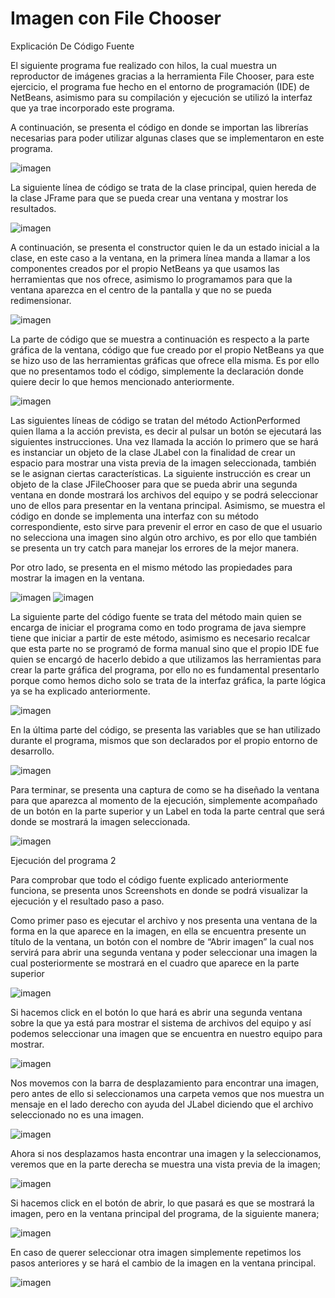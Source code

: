 # Imagen con File Chooser

Explicación De Código Fuente

El siguiente programa fue realizado con hilos, la cual muestra un reproductor de imágenes gracias a la herramienta File Chooser, para este ejercicio, el programa fue hecho en el entorno de programación (IDE) de NetBeans, asimismo para su compilación y ejecución se utilizó la interfaz que ya trae incorporado este programa.

A continuación, se presenta el código en donde se importan las librerías necesarias para poder utilizar algunas clases que se implementaron en este programa.

![imagen](https://user-images.githubusercontent.com/71055467/111059605-89483300-845c-11eb-8d12-d72371f9b629.png)

La siguiente línea de código se trata de la clase principal, quien hereda de la clase JFrame para que se pueda crear una ventana y mostrar los resultados.

![imagen](https://user-images.githubusercontent.com/71055467/111059609-9107d780-845c-11eb-843a-6c94db170b48.png)

A continuación, se presenta el constructor quien le da un estado inicial a la clase, en este caso a la ventana, en la primera línea manda a llamar a los componentes creados por el propio NetBeans ya que usamos las herramientas que nos ofrece, asimismo lo programamos para que la ventana aparezca en el centro de la pantalla y que no se pueda redimensionar.

![imagen](https://user-images.githubusercontent.com/71055467/111059612-99f8a900-845c-11eb-8c6d-b1c197bad685.png)

La parte de código que se muestra a continuación es respecto a la parte gráfica de la ventana, código que fue creado por el propio NetBeans ya que se hizo uso de las herramientas gráficas que ofrece ella misma. Es por ello que no presentamos todo el código, simplemente la declaración donde quiere decir lo que hemos mencionado anteriormente.

![imagen](https://user-images.githubusercontent.com/71055467/111059617-a1b84d80-845c-11eb-99b0-78eca86e1a9a.png)

Las siguientes líneas de código se tratan del método ActionPerformed quien llama a la acción prevista, es decir al pulsar un botón se ejecutará las siguientes instrucciones. Una vez llamada la acción lo primero que se hará es instanciar un objeto de la clase JLabel con la finalidad de crear un espacio para mostrar una vista previa de la imagen seleccionada, también se le asignan ciertas características. La siguiente instrucción es crear un objeto de la clase JFileChooser para que se pueda abrir una segunda ventana en donde mostrará los archivos del equipo y se podrá seleccionar uno de ellos para presentar en la ventana principal. Asimismo, se muestra el código en donde se implementa una interfaz con su método correspondiente, esto sirve para prevenir el error en caso de que el usuario no selecciona una imagen sino algún otro archivo, es por ello que también se presenta un try catch para manejar los errores de la mejor manera.

Por otro lado, se presenta en el mismo método las propiedades para mostrar la imagen en la ventana.

![imagen](https://user-images.githubusercontent.com/71055467/111059625-b0066980-845c-11eb-8862-7a755abf1f75.png)
![imagen](https://user-images.githubusercontent.com/71055467/111059626-b4cb1d80-845c-11eb-83fd-6e59fa5b55cb.png)

La siguiente parte del código fuente se trata del método main quien se encarga de iniciar el programa como en todo programa de java siempre tiene que iniciar a partir de este método, asimismo es necesario recalcar que esta parte no se programó de forma manual sino que el propio IDE fue quien se encargó de hacerlo debido a que utilizamos las herramientas para crear la parte gráfica del programa, por ello no es fundamental presentarlo porque como hemos dicho solo  se trata de la interfaz gráfica, la parte lógica ya se ha explicado anteriormente.

![imagen](https://user-images.githubusercontent.com/71055467/111059636-beed1c00-845c-11eb-8d36-b33a7c9481c2.png)

En la última parte del código, se presenta las variables que se han utilizado durante el programa, mismos que son declarados por el propio entorno de desarrollo.

![imagen](https://user-images.githubusercontent.com/71055467/111059640-c6acc080-845c-11eb-83d2-6ecd8d26aa33.png)

Para terminar, se presenta una captura de como se ha diseñado la ventana para que aparezca al momento de la ejecución, simplemente acompañado de un botón en la parte superior y un Label en toda la parte central que será donde se mostrará la imagen seleccionada. 

![imagen](https://user-images.githubusercontent.com/71055467/111059644-cdd3ce80-845c-11eb-8c2d-3fbc00b2520b.png)


Ejecución del programa 2

Para comprobar que todo el código fuente explicado anteriormente funciona, se presenta unos Screenshots en donde se podrá visualizar la ejecución y el resultado paso a paso.

Como primer paso es ejecutar el archivo y nos presenta una ventana de la forma en la que aparece en la imagen, en ella se encuentra presente un título de la ventana, un botón con el nombre de “Abrir imagen” la cual nos servirá para abrir una segunda ventana y poder seleccionar una imagen la cual posteriormente se mostrará en el cuadro que aparece en la parte superior

![imagen](https://user-images.githubusercontent.com/71055467/111059652-dd531780-845c-11eb-8f39-9de1e64dbe24.png)

Si hacemos click en el botón lo que hará es abrir una segunda ventana sobre la que ya está para mostrar el sistema de archivos del equipo y así podemos seleccionar una imagen que se encuentra en nuestro equipo para mostrar.

![imagen](https://user-images.githubusercontent.com/71055467/111059655-e512bc00-845c-11eb-89d8-6dd6702d7018.png)

Nos movemos con la barra de desplazamiento para encontrar una imagen, pero antes de ello si seleccionamos una carpeta vemos que nos muestra un mensaje en el lado derecho con ayuda del JLabel diciendo que el archivo seleccionado no es una imagen.

![imagen](https://user-images.githubusercontent.com/71055467/111059660-ee038d80-845c-11eb-9003-97304c85fcd4.png)

Ahora si nos desplazamos hasta encontrar una imagen y la seleccionamos, veremos que en la parte derecha se muestra una vista previa de la imagen;

![imagen](https://user-images.githubusercontent.com/71055467/111059665-f6f45f00-845c-11eb-9f7f-e9acb26e7b67.png)

Si hacemos click en el botón de abrir, lo que pasará es que se mostrará la imagen, pero en la ventana principal del programa, de la siguiente manera;

![imagen](https://user-images.githubusercontent.com/71055467/111059671-02e02100-845d-11eb-8111-9f7263755333.png)

En caso de querer seleccionar otra imagen simplemente repetimos los pasos anteriores y se hará el cambio de la imagen en la ventana principal.

![imagen](https://user-images.githubusercontent.com/71055467/111059677-0a072f00-845d-11eb-8d66-33b00772cea3.png)

